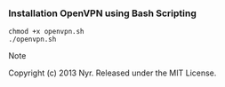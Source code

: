 ### Installation OpenVPN using Bash Scripting

```
chmod +x openvpn.sh
./openvpn.sh
```

> [!NOTE]  
> Copyright (c) 2013 Nyr. Released under the MIT License.
